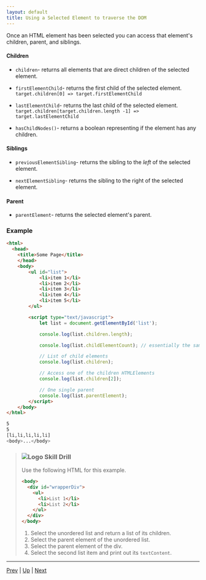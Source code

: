 ```yaml
---
layout: default
title: Using a Selected Element to traverse the DOM
---
```


Once an HTML element has been selected you can access that element's children, parent, and siblings.

#### Children
* `children`- returns all elements that are direct children of the selected element.  

* `firstElementChild`- returns the first child of the selected element. `target.children[0] => target.firstElementChild`  

* `lastElementChild`- returns the last child of the selected element. `target.children[target.children.length -1] => target.lastElementChild`  

* `hasChildNodes()`- returns a boolean representing if the element has any children.

#### Siblings
* `previousElementSibling`- returns the sibling to the _left_ of the selected element.

* `nextElementSibling`- returns the sibling to the right of the selected element.

#### Parent
* `parentElement`- returns the selected element's parent.


### Example
```html
<html>
  <head>
    <title>Some Page</title>
    </head>
    <body>
        <ul id="list">
            <li>item 1</li>
            <li>item 2</li>
            <li>item 3</li>
            <li>item 4</li>
            <li>item 5</li>
        </ul>

        <script type="text/javascript">
            let list = document.getElementById('list');

            console.log(list.children.length);

            console.log(list.childElementCount); // essentially the same as using .length

            // List of child elements
            console.log(list.children);

            // Access one of the children HTMLElements
            console.log(list.children[2]);

            // One single parent
            console.log(list.parentElement);
        </script>
    </body>
</html>
```

```bash
5
5
[li,li,li,li,li]
<body>...</body>
```

> ### ![Logo](http://skilldistillery.com/downloads/sd_logo.jpg) Skill Drill
> Use the following HTML for this example.
> ```html
> <body>
>   <div id="wrapperDiv">
>     <ul>
>       <li>List 1</li>
>       <li>List 2</li>
>     </ul>
>   </div>
> </body>
> ```
> 1. Select the unordered list and return a list of its children.
> 1. Select the parent element of the unordered list.
> 1. Select the parent element of the div.
> 1. Select the second list item and print out its `textContent`.

<hr>

[Prev](traversingTheDom.md) | [Up](README.md) | [Next](labs.md)

